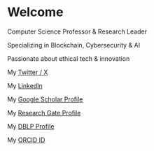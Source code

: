 # Welcome

Computer Science Professor & Research Leader 

Specializing in Blockchain, Cybersecurity & AI 

Passionate about ethical tech & innovation

My [Twitter / X](https://twitter.com/dsvetino)

My [LinkedIn](https://www.linkedin.com/in/davor-svetinovic/)

My [Google Scholar Profile](https://scholar.google.com/citations?user=LpV-B0IAAAAJ&hl=en)

My [Research Gate Profile](https://www.researchgate.net/profile/Davor_Svetinovic)

My [DBLP Profile](https://dblp.org/pers/hd/s/Svetinovic:Davor)

My [ORCID ID](https://orcid.org/0000-0002-3020-9556)


